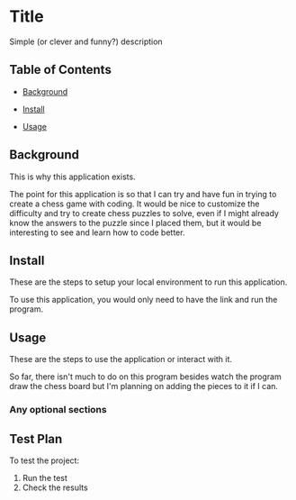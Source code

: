 # Title

Simple (or clever and funny?) description


## Table of Contents

- [Background](#background)

- [Install](#install)

- [Usage](#usage)

## Background

This is why this application exists.

The point for this application is so that I can try and have fun in trying to create a chess game with coding. It would be nice to customize the difficulty and try to create chess puzzles to solve, even if I might already know the answers to the puzzle since I placed them, but it would be interesting to see and learn how to code better.

## Install
These are the steps to setup your local environment to run this application.

To use this application, you would only need to have the link and run the program.

## Usage

These are the steps to use the application or interact with it.

So far, there isn't much to do on this program besides watch the program draw the chess board but I'm planning on adding the pieces to it if I can.

### Any optional sections

## Test Plan

To test the project:

1.  Run the test
2.  Check the results